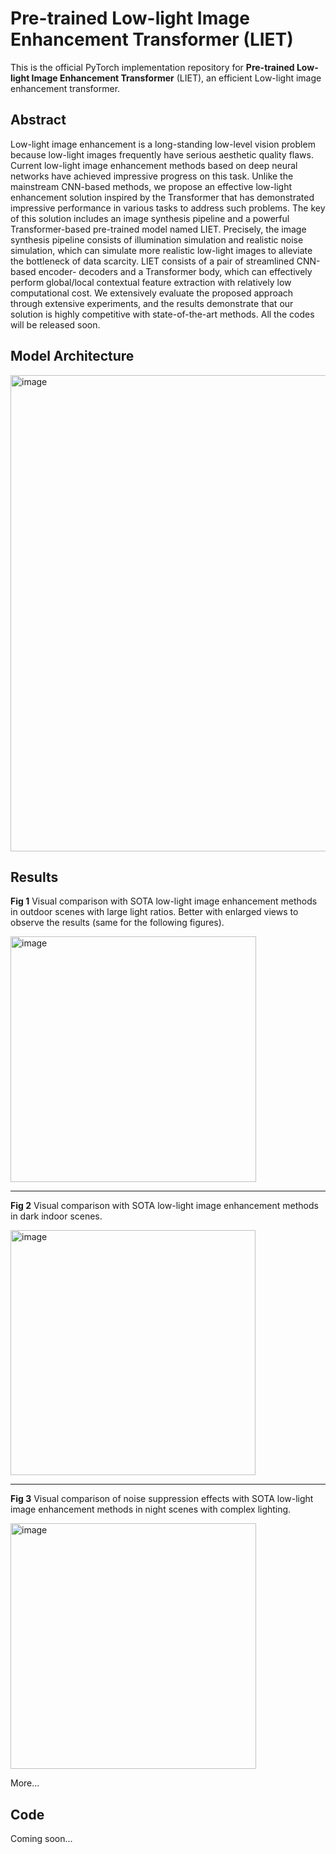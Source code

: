 # Pre-trained Low-light Image Enhancement Transformer (LIET)

This is the official PyTorch implementation repository for **Pre-trained Low-light Image Enhancement Transformer** (LIET), an efficient Low-light image enhancement transformer.

## Abstract
Low-light image enhancement is a long-standing low-level vision problem because low-light images frequently have serious aesthetic quality flaws. Current low-light image enhancement methods based on deep neural networks have achieved impressive progress on this task. Unlike the mainstream CNN-based methods, we propose an effective low-light enhancement solution inspired by the Transformer that has demonstrated impressive performance in various tasks to address such problems. The key of this solution includes an image synthesis pipeline and a powerful Transformer-based pre-trained model named LIET. Precisely, the image synthesis pipeline consists of illumination simulation and realistic noise simulation, which can simulate more realistic low-light images to alleviate the bottleneck of data scarcity. LIET consists of a pair of streamlined CNN-based encoder- decoders and a Transformer body, which can effectively perform global/local contextual feature extraction with relatively low computational cost. We extensively evaluate the proposed approach through extensive experiments, and the results demonstrate that our solution is highly competitive with state-of-the-art methods. All the codes will be released soon.

## Model Architecture
<img width="762" alt="image" src="https://github.com/Jensen-JZ/LIET/assets/36783874/f6d2a75b-199a-4fe9-b30c-2f4750b83c77">

## Results
**Fig 1** Visual comparison with SOTA low-light image enhancement methods in outdoor scenes with large light ratios. Better with enlarged views to observe the results (same for the following figures).

<img width="393" alt="image" src="https://github.com/Jensen-JZ/LIET/assets/36783874/b34d1902-81fa-46ea-883c-9a12be3fe563">

---

**Fig 2** Visual comparison with SOTA low-light image enhancement methods in dark indoor scenes.

<img width="392" alt="image" src="https://github.com/Jensen-JZ/LIET/assets/36783874/846b62bb-5388-494a-9654-666f9c3f1572">

---

**Fig 3** Visual comparison of noise suppression effects with SOTA low-light image enhancement methods in night scenes with complex lighting.

<img width="393" alt="image" src="https://github.com/Jensen-JZ/LIET/assets/36783874/7ab3fe62-144f-4f40-bfec-a07fd796495f">

More...

## Code
Coming soon...
